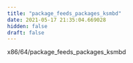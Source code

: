 ```yaml
---
title: "package_feeds_packages_ksmbd"
date: 2021-05-17 21:35:04.669028
hidden: false
draft: false
---
```


x86/64/package_feeds_packages_ksmbd

